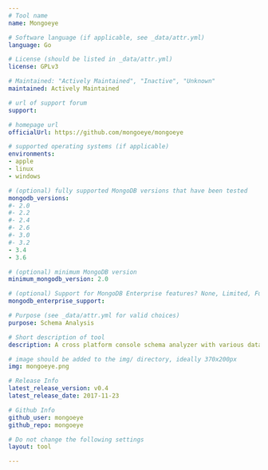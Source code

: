 ```yaml
---
# Tool name
name: Mongoeye

# Software language (if applicable, see _data/attr.yml)
language: Go

# License (should be listed in _data/attr.yml)
license: GPLv3

# Maintained: "Actively Maintained", "Inactive", "Unknown"
maintained: Actively Maintained

# url of support forum
support: 

# homepage url
officialUrl: https://github.com/mongoeye/mongoeye

# supported operating systems (if applicable)
environments:
- apple
- linux
- windows

# (optional) fully supported MongoDB versions that have been tested
mongodb_versions:
#- 2.0
#- 2.2
#- 2.4
#- 2.6
#- 3.0
#- 3.2
- 3.4
- 3.6

# (optional) minimum MongoDB version
minimum_mongodb_version: 2.0

# (optional) Support for MongoDB Enterprise features? None, Limited, Full
mongodb_enterprise_support: 

# Purpose (see _data/attr.yml for valid choices)
purpose: Schema Analysis

# Short description of tool
description: A cross platform console schema analyzer with various data analyzes support (histograms, etc.). It can be integrated into other tools using JSON or YAML output,

# image should be added to the img/ directory, ideally 370x200px
img: mongoeye.png

# Release Info
latest_release_version: v0.4
latest_release_date: 2017-11-23

# Github Info
github_user: mongoeye
github_repo: mongoeye

# Do not change the following settings
layout: tool

---
```


